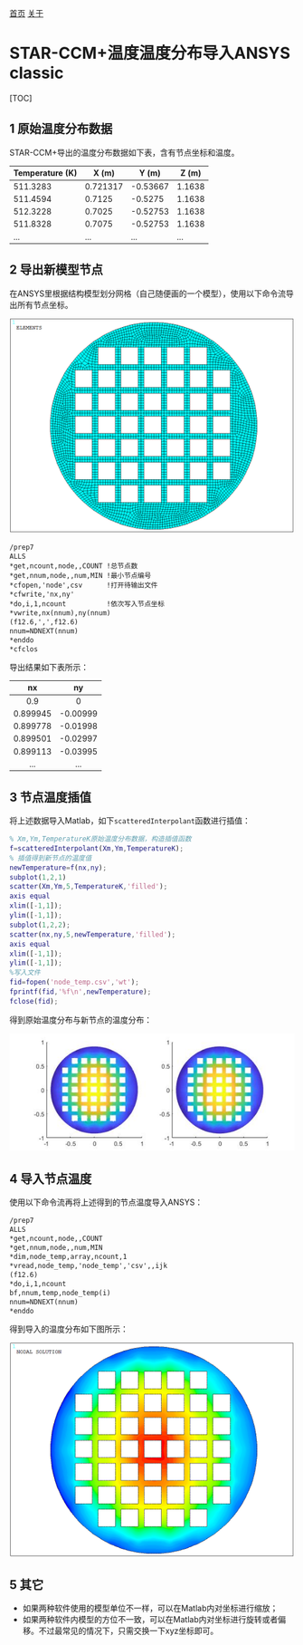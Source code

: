 [首页](https://wshwwl.github.io)  [关于](https://wshwwl.github.io/about.html) 

# STAR-CCM+温度温度分布导入ANSYS classic

[TOC]

## 1 原始温度分布数据

STAR-CCM+导出的温度分布数据如下表，含有节点坐标和温度。

| Temperature (K) | X (m)    | Y (m)    | Z (m)  |
| --------------- | -------- | -------- | ------ |
| 511.3283        | 0.721317 | -0.53667 | 1.1638 |
| 511.4594        | 0.7125   | -0.5275  | 1.1638 |
| 512.3228        | 0.7025   | -0.52753 | 1.1638 |
| 511.8328        | 0.7075   | -0.52753 | 1.1638 |
| ...             | ...      | ...      | ...    |

## 2 导出新模型节点

在ANSYS里根据结构模型划分网格（自己随便画的一个模型），使用以下命令流导出所有节点坐标。

![](.\mesh.png)

```APDL
/prep7
ALLS
*get,ncount,node,,COUNT	!总节点数
*get,nnum,node,,num,MIN	!最小节点编号
*cfopen,'node',csv     	!打开待输出文件
*cfwrite,'nx,ny'	    
*do,i,1,ncount			!依次写入节点坐标
*vwrite,nx(nnum),ny(nnum)
(f12.6,',',f12.6)
nnum=NDNEXT(nnum)
*enddo
*cfclos
```

导出结果如下表所示：

|    nx    |    ny    |
| :------: | :------: |
|   0.9    |    0     |
| 0.899945 | -0.00999 |
| 0.899778 | -0.01998 |
| 0.899501 | -0.02997 |
| 0.899113 | -0.03995 |
|   ...    |   ...    |

## 3 节点温度插值

将上述数据导入Matlab，如下`scatteredInterpolant`函数进行插值：

```matlab
% Xm,Ym,TemperatureK原始温度分布数据，构造插值函数
f=scatteredInterpolant(Xm,Ym,TemperatureK);
% 插值得到新节点的温度值
newTemperature=f(nx,ny);
subplot(1,2,1)
scatter(Xm,Ym,5,TemperatureK,'filled');
axis equal
xlim([-1,1]);
ylim([-1,1]);
subplot(1,2,2);
scatter(nx,ny,5,newTemperature,'filled');
axis equal
xlim([-1,1]);
ylim([-1,1]);
%写入文件
fid=fopen('node_temp.csv','wt');
fprintf(fid,'%f\n',newTemperature);
fclose(fid);
```

得到原始温度分布与新节点的温度分布：

![](.\map.jpg)

## 4 导入节点温度

使用以下命令流再将上述得到的节点温度导入ANSYS：

```APDL
/prep7
ALLS
*get,ncount,node,,COUNT
*get,nnum,node,,num,MIN
*dim,node_temp,array,ncount,1
*vread,node_temp,'node_temp','csv',,ijk
(f12.6)
*do,i,1,ncount
bf,nnum,temp,node_temp(i)
nnum=NDNEXT(nnum)
*enddo
```

得到导入的温度分布如下图所示：

![](.\ansys.png)

## 5 其它

* 如果两种软件使用的模型单位不一样，可以在Matlab内对坐标进行缩放；
* 如果两种软件内模型的方位不一致，可以在Matlab内对坐标进行旋转或者偏移。不过最常见的情况下，只需交换一下xyz坐标即可。